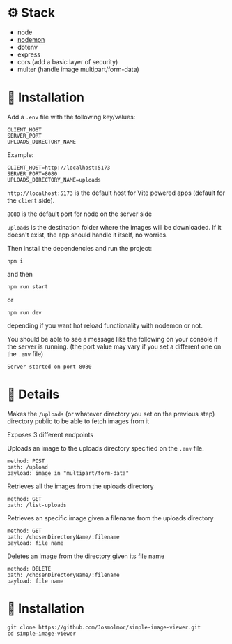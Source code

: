 # ⚙️ Stack

- node
- [nodemon](https://www.npmjs.com/package/nodemon)
- dotenv
- express
- cors (add a basic layer of security)
- multer (handle image multipart/form-data)

# 🚀 Installation

Add a `.env` file with the following key/values:

```
CLIENT_HOST
SERVER_PORT
UPLOADS_DIRECTORY_NAME
```

Example:

```
CLIENT_HOST=http://localhost:5173
SERVER_PORT=8080
UPLOADS_DIRECTORY_NAME=uploads
```

`http://localhost:5173` is the default host for Vite powered apps (default for the `client` side).

`8080` is the default port for node on the server side

`uploads` is the destination folder where the images will be downloaded. If it doesn't exist, the app should handle it itself, no worries.

Then install the dependencies and run the project:

```shell
npm i
```

and then

```shell
npm run start
```

or

```shell
npm run dev
```

depending if you want hot reload functionality with nodemon or not.

You should be able to see a message like the following on your console if the server is running. (the port value may vary if you set a different one on the `.env` file)

```
Server started on port 8080
```

# 📝 Details

Makes the `/uploads` (or whatever directory you set on the previous step) directory public to be able to fetch images from it

Exposes 3 different endpoints

Uploads an image to the uploads directory specified on the `.env` file.

```
method: POST
path: /upload
payload: image in "multipart/form-data"
```

Retrieves all the images from the uploads directory

```
method: GET
path: /list-uploads
```

Retrieves an specific image given a filename from the uploads directory

```
method: GET
path: /chosenDirectoryName/:filename
payload: file name
```

Deletes an image from the directory given its file name

```
method: DELETE
path: /chosenDirectoryName/:filename
payload: file name
```

# 🚀 Installation

```shell
git clone https://github.com/Josmolmor/simple-image-viewer.git
cd simple-image-viewer
```
